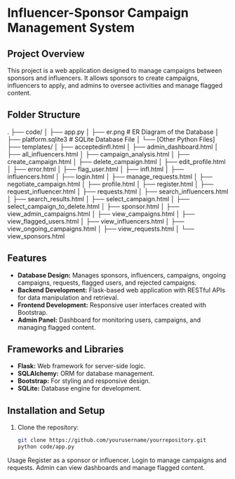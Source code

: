 # Influencer-Sponsor Campaign Management System

## Project Overview

This project is a web application designed to manage campaigns between sponsors and influencers. It allows sponsors to create campaigns, influencers to apply, and admins to oversee activities and manage flagged content.

## Folder Structure

.
├── code/
│ ├── app.py
│ ├── er.png # ER Diagram of the Database
│ ├── platform.sqlite3 # SQLite Database File
│ └── [Other Python Files]
├── templates/
│ ├── acceptedinfl.html
│ ├── admin_dashboard.html
│ ├── all_influencers.html
│ ├── campaign_analysis.html
│ ├── create_campaign.html
│ ├── delete_campaign.html
│ ├── edit_profile.html
│ ├── error.html
│ ├── flag_user.html
│ ├── infl.html
│ ├── influencers.html
│ ├── login.html
│ ├── manage_requests.html
│ ├── negotiate_campaign.html
│ ├── profile.html
│ ├── register.html
│ ├── request_influencer.html
│ ├── requests.html
│ ├── search_influencers.html
│ ├── search_results.html
│ ├── select_campaign.html
│ ├── select_campaign_to_delete.html
│ ├── sponsor.html
│ ├── view_admin_campaigns.html
│ ├── view_campaigns.html
│ ├── view_flagged_users.html
│ ├── view_influencers.html
│ ├── view_ongoing_campaigns.html
│ ├── view_requests.html
│ └── view_sponsors.html

## Features

- **Database Design:** Manages sponsors, influencers, campaigns, ongoing campaigns, requests, flagged users, and rejected campaigns.
- **Backend Development:** Flask-based web application with RESTful APIs for data manipulation and retrieval.
- **Frontend Development:** Responsive user interfaces created with Bootstrap.
- **Admin Panel:** Dashboard for monitoring users, campaigns, and managing flagged content.

## Frameworks and Libraries

- **Flask:** Web framework for server-side logic.
- **SQLAlchemy:** ORM for database management.
- **Bootstrap:** For styling and responsive design.
- **SQLite:** Database engine for development.

## Installation and Setup

1. Clone the repository:
   ```bash
   git clone https://github.com/yourusername/yourrepository.git
   python code/app.py
   ```
Usage
Register as a sponsor or influencer.
Login to manage campaigns and requests.
Admin can view dashboards and manage flagged content.
